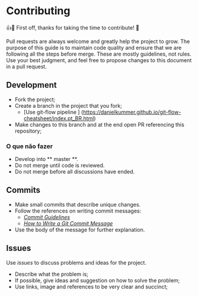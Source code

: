 # Contributing

:+1::tada: First off, thanks for taking the time to contribute! :tada:

Pull requests are always welcome and greatly help the project to grow. 
The purpose of this guide is to maintain code quality and ensure that we are following all the steps before merge.
These are mostly guidelines, not rules. Use your best judgment, and feel free to propose changes to this document in a pull request.

## Development

- Fork the project;
- Create a branch in the project that you fork;
    - [Use git-flow pipeline ] (https://danielkummer.github.io/git-flow-cheatsheet/index.pt_BR.html)
- Make changes to this branch and at the end open PR referencing this repository;

### O que **não** fazer
- Develop into ** master **.
- Do not merge until code is reviewed.
- Do not merge before all discussions have ended.

## Commits

- Make small commits that describe unique changes.
- Follow the references on writing commit messages:
    - [_Commit Guidelines_](https://git-scm.com/book/en/v2/Distributed-Git-Contributing-to-a-Project#_commit_guidelines)
    - [_How to Write a Git Commit Message_](https://chris.beams.io/posts/git-commit/)
- Use the body of the message for further explanation.

## Issues

Use _issues_ to discuss problems and ideas for the project. 

- Describe what the problem is;
- If possible, give ideas and suggestion on how to solve the problem;
- Use links, image and references to be very clear and succinct;


